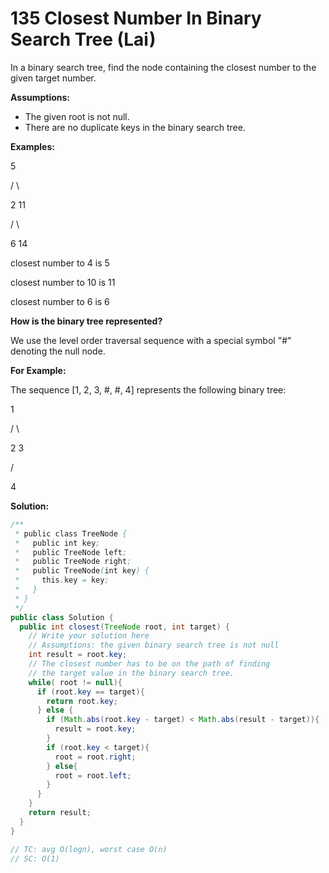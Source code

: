 # 135 Closest Number In Binary Search Tree (Lai)

In a binary search tree, find the node containing the closest number to the given target number.

**Assumptions:**

- The given root is not null.
- There are no duplicate keys in the binary search tree.

**Examples:**

   5

 /   \

2    11

   /   \

  6   14

closest number to 4 is 5

closest number to 10 is 11

closest number to 6 is 6

**How is the binary tree represented?**

We use the level order traversal sequence with a special symbol "#" denoting the null node.

**For Example:**

The sequence [1, 2, 3, #, #, 4] represents the following binary tree:

  1

 /  \

 2   3

   /

  4



**Solution:**

```java
/**
 * public class TreeNode {
 *   public int key;
 *   public TreeNode left;
 *   public TreeNode right;
 *   public TreeNode(int key) {
 *     this.key = key;
 *   }
 * }
 */
public class Solution {
  public int closest(TreeNode root, int target) {
    // Write your solution here
    // Assumptions: the given binary search tree is not null
    int result = root.key;
    // The closest number has to be on the path of finding
    // the target value in the binary search tree.
    while( root != null){
      if (root.key == target){
        return root.key;
      } else {
        if (Math.abs(root.key - target) < Math.abs(result - target)){
          result = root.key;
        }
        if (root.key < target){
          root = root.right;
        } else{
          root = root.left;
        }
      }
    }
    return result;
  }
}

// TC: avg O(logn), worst case O(n)
// SC: O(1)
```

